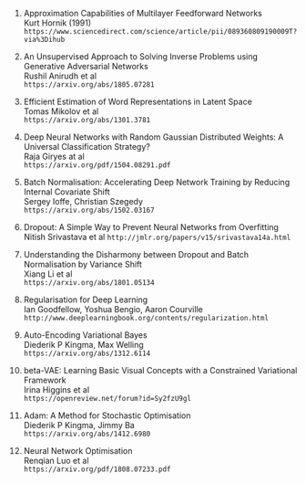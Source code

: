 1. Approximation Capabilities of Multilayer Feedforward Networks  
Kurt Hornik (1991)  
`https://www.sciencedirect.com/science/article/pii/089360809190009T?via%3Dihub`

2. An Unsupervised Approach to Solving Inverse Problems using Generative Adversarial Networks  
Rushil Anirudh et al  
`https://arxiv.org/abs/1805.07281`

3. Efficient Estimation of Word Representations in Latent Space  
Tomas Mikolov et al  
`https://arxiv.org/abs/1301.3781`

4. Deep Neural Networks with Random Gaussian Distributed Weights: A Universal Classification Strategy?  
Raja Giryes at al  
`https://arxiv.org/pdf/1504.08291.pdf`

5. Batch Normalisation: Accelerating Deep Network Training by Reducing Internal Covariate Shift  
Sergey Ioffe, Christian Szegedy  
`https://arxiv.org/abs/1502.03167`

6. Dropout: A Simple Way to Prevent Neural Networks from Overfitting
Nitish Srivastava et al
`http://jmlr.org/papers/v15/srivastava14a.html`

7. Understanding the Disharmony between Dropout and Batch Normalisation by Variance Shift  
Xiang Li et al  
`https://arxiv.org/abs/1801.05134`

8. Regularisation for Deep Learning  
Ian Goodfellow, Yoshua Bengio, Aaron Courville  
`http://www.deeplearningbook.org/contents/regularization.html`

9. Auto-Encoding Variational Bayes  
Diederik P Kingma, Max Welling  
`https://arxiv.org/abs/1312.6114`

10. beta-VAE: Learning Basic Visual Concepts with a Constrained Variational Framework  
Irina Higgins et al  
`https://openreview.net/forum?id=Sy2fzU9gl`

11. Adam: A Method for Stochastic Optimisation  
Diederik P Kingma, Jimmy Ba  
`https://arxiv.org/abs/1412.6980`

12. Neural Network Optimisation  
Renqian Luo et al  
`https://arxiv.org/pdf/1808.07233.pdf`  
